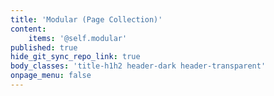 ```yaml
---
title: 'Modular (Page Collection)'
content:
    items: '@self.modular'
published: true
hide_git_sync_repo_link: true
body_classes: 'title-h1h2 header-dark header-transparent'
onpage_menu: false
---
```


